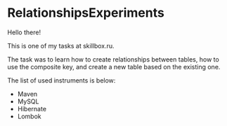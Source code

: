 # RelationshipsExperiments

Hello there!

This is one of my tasks at skillbox.ru.

The task was to learn how to create relationships between tables, how to use the composite key, and create a new table based on the existing one.

The list of used instruments is below:

- Maven
- MySQL
- Hibernate
- Lombok
